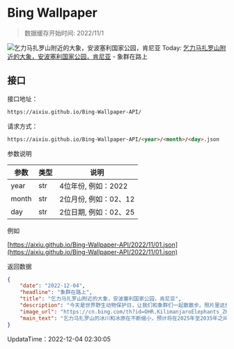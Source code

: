 # Bing Wallpaper

> 数据缓存开始时间: 2022/11/1

![乞力马扎罗山附近的大象，安波塞利国家公园，肯尼亚](https://cn.bing.com/th?id=OHR.KilimanjaroElephants_ZH-CN3779609103_1920x1080.jpg&rf=LaDigue_1920x1080.jpg)
Today: [乞力马扎罗山附近的大象，安波塞利国家公园，肯尼亚](https://cn.bing.com/th?id=OHR.KilimanjaroElephants_ZH-CN3779609103_1920x1080.jpg&rf=LaDigue_1920x1080.jpg) - 象群在路上

## 接口

接口地址：

```html
https://aixiu.github.io/Bing-Wallpaper-API/
```

请求方式：

```html
https://aixiu.github.io/Bing-Wallpaper-API/<year>/<month>/<day>.json
```

参数说明

| 参数 | 类型 | 说明 |
| - | - | - |
| year | str | 4位年份, 例如：2022 |
| month | str | 2位月份, 例如：02、12 |
| day | str | 2位日期, 例如：02、25 |

例如

[https://aixiu.github.io/Bing-Wallpaper-API/2022/11/01.json](https://aixiu.github.io/Bing-Wallpaper-API/2022/11/01.json)

返回数据

```json
{
    "date": "2022-12-04",
    "headline": "象群在路上",
    "title": "乞力马扎罗山附近的大象，安波塞利国家公园，肯尼亚",
    "description": "今天是世界野生动物保护日，让我们和象群们一起散散步。照片里这些非洲象正缓步穿过肯尼亚安波塞利国家公园的大草原，远处是乞力马扎罗山。由于栖息地丧失和偷猎，非洲象数量锐减。",
    "image_url": "https://cn.bing.com/th?id=OHR.KilimanjaroElephants_ZH-CN3779609103_1920x1080.jpg&rf=LaDigue_1920x1080.jpg",
    "main_text": "乞力马扎罗山的冰川和冰原在不断缩小，预计将在2025年至2035年之间完全消失。这一直是科学研究的重点对象。"
}
```

UpdataTime：2022-12-04 02:30:05
